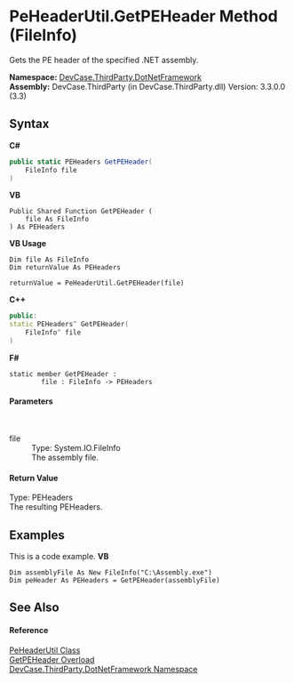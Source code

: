 # PeHeaderUtil.GetPEHeader Method (FileInfo)
 

Gets the PE header of the specified .NET assembly.

**Namespace:**&nbsp;<a href="N_DevCase_ThirdParty_DotNetFramework">DevCase.ThirdParty.DotNetFramework</a><br />**Assembly:**&nbsp;DevCase.ThirdParty (in DevCase.ThirdParty.dll) Version: 3.3.0.0 (3.3)

## Syntax

**C#**<br />
``` C#
public static PEHeaders GetPEHeader(
	FileInfo file
)
```

**VB**<br />
``` VB
Public Shared Function GetPEHeader ( 
	file As FileInfo
) As PEHeaders
```

**VB Usage**<br />
``` VB Usage
Dim file As FileInfo
Dim returnValue As PEHeaders

returnValue = PeHeaderUtil.GetPEHeader(file)
```

**C++**<br />
``` C++
public:
static PEHeaders^ GetPEHeader(
	FileInfo^ file
)
```

**F#**<br />
``` F#
static member GetPEHeader : 
        file : FileInfo -> PEHeaders 

```


#### Parameters
&nbsp;<dl><dt>file</dt><dd>Type: System.IO.FileInfo<br />The assembly file.</dd></dl>

#### Return Value
Type: PEHeaders<br />The resulting PEHeaders.

## Examples
This is a code example. 
**VB**<br />
``` VB
Dim assemblyFile As New FileInfo("C:\Assembly.exe")
Dim peHeader As PEHeaders = GetPEHeader(assemblyFile)
```


## See Also


#### Reference
<a href="T_DevCase_ThirdParty_DotNetFramework_PeHeaderUtil">PeHeaderUtil Class</a><br /><a href="Overload_DevCase_ThirdParty_DotNetFramework_PeHeaderUtil_GetPEHeader">GetPEHeader Overload</a><br /><a href="N_DevCase_ThirdParty_DotNetFramework">DevCase.ThirdParty.DotNetFramework Namespace</a><br />